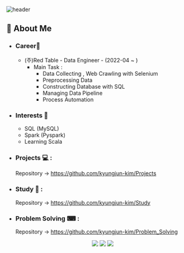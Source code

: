 ![header](https://capsule-render.vercel.app/api?type=waving&color=gradient&height=200&section=header&text=Hi%20I’m%20KyungJun%20Kim%20👋&fontSize=50&animation=fadeIn&fontAlignY=38&desc=%&descAlignY=51&descAlign=62)
## 🌟 About Me 
- ### Career🌴
  - (주)Red Table - Data Engineer - (2022-04 ~ )
    - Main Task : 
      - Data Collecting , Web Crawling with Selenium
      - Preprocessing Data
      - Constructing Database with SQL
      - Managing Data Pipeline
      - Process Automation
      
- ### Interests 🚀
  - SQL (MySQL)
  - Spark (Pyspark)
  - Learning Scala

- ### Projects 💻 :
  Repository -> https://github.com/kyungjun-kim/Projects
 
- ### Study 📓 :
  Repository -> https://github.com/kyungjun-kim/Study
  
- ### Problem Solving ⌨ :
  Repository -> https://github.com/kyungjun-kim/Problem_Solving
 
<!---
kyungjun-kim/kyungjun-kim is a ✨ special ✨ repository because its `README.md` (this file) appears on your GitHub profile.
You can click the Preview link to take a look at your changes.
--->

<div align="center">
	<img src="https://img.shields.io/badge/Java-007396?style=flat&logo=Java&logoColor=white" />
	<img src="https://img.shields.io/badge/HTML5-E34F26?style=flat&logo=HTML5&logoColor=white" />
	<img src="https://img.shields.io/badge/CSS3-1572B6?style=flat&logo=CSS3&logoColor=white" />
</div>
